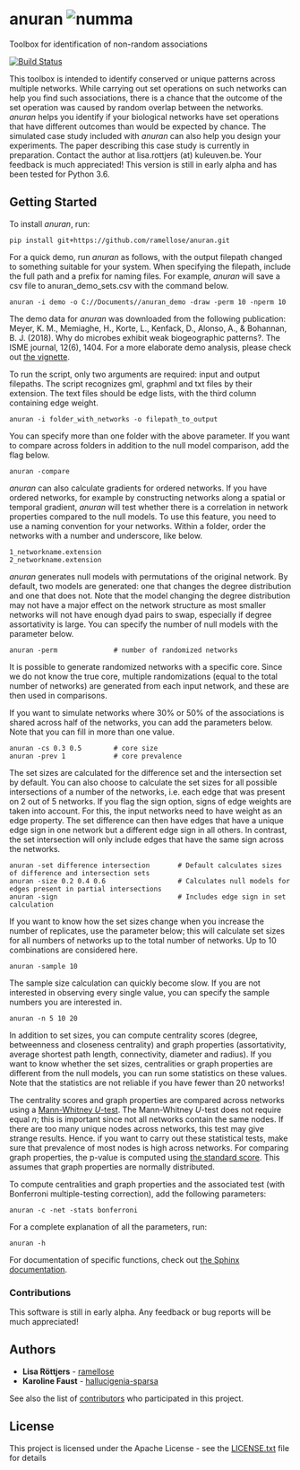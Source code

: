 # anuran ![numma](https://github.com/ramellose/anuran/blob/master/anuran.png)
Toolbox for identification of non-random associations

[![Build Status](https://travis-ci.com/ramellose/anuran.svg?token=9mhqeTh13MErxyrk5zR8&branch=master)](https://travis-ci.com/ramellose/anuran)

This toolbox is intended to identify conserved or unique patterns across multiple networks.
While carrying out set operations on such networks can help you find such associations,
there is a chance that the outcome of the set operation was caused by random overlap between the networks.
_anuran_ helps you identify if your biological networks have set operations that have different outcomes than would be expected by chance.
The simulated case study included with _anuran_ can also help you design your experiments. The paper describing this case study is currently in preparation.
Contact the author at lisa.rottjers (at) kuleuven.be. Your feedback is much appreciated!
This version is still in early alpha and has been tested for Python 3.6.

## Getting Started

To install _anuran_, run:
```
pip install git+https://github.com/ramellose/anuran.git
```


For a quick demo, run _anuran_ as follows, with the output filepath changed to something suitable for your system.
When specifying the filepath, include the full path and a prefix for naming files.
For example, _anuran_ will save a csv file to anuran_demo_sets.csv with the command below.

```
anuran -i demo -o C://Documents//anuran_demo -draw -perm 10 -nperm 10
```

The demo data for _anuran_ was downloaded from the following publication:
Meyer, K. M., Memiaghe, H., Korte, L., Kenfack, D., Alonso, A., & Bohannan, B. J. (2018).
Why do microbes exhibit weak biogeographic patterns?. The ISME journal, 12(6), 1404.
For a more elaborate demo analysis, please check out [the vignette](https://ramellose.github.io/anuran/demo_anuran.html).

To run the script, only two arguments are required: input and output filepaths.
The script recognizes gml, graphml and txt files by their extension.
The text files should be edge lists, with the third column containing edge weight.
```
anuran -i folder_with_networks -o filepath_to_output
```

You can specify more than one folder with the above parameter. If you want to compare across folders in addition to the
null model comparison, add the flag below.
```
anuran -compare
```

_anuran_ can also calculate gradients for ordered networks.
If you have ordered networks, for example by constructing networks along a spatial or temporal gradient, _anuran_ will test whether
there is a correlation in network properties compared to the null models.
To use this feature, you need to use a naming convention for your networks.
Within a folder, order the networks with a number and underscore, like below.
```
1_networkname.extension
2_networkname.extension
```

_anuran_ generates null models with permutations of the original network.
By default, two models are generated: one that changes the degree distribution
and one that does not.
Note that the model changing the degree distribution may not have a major effect
on the network structure as most smaller networks will not have enough dyad pairs to swap, especially if degree assortativity is large.
You can specify the number of null models with the parameter below.
```
anuran -perm              # number of randomized networks
```

It is possible to generate randomized networks with a specific core.
Since we do not know the true core, multiple randomizations (equal to the total number of networks) are generated from each input network,
and these are then used in comparisons.

If you want to simulate networks where 30% or 50% of the associations is shared across half of the networks,
you can add the parameters below. Note that you can fill in more than one value.
```
anuran -cs 0.3 0.5        # core size
anuran -prev 1            # core prevalence
```

The set sizes are calculated for the difference set and the intersection set by default.
You can also choose to calculate the set sizes for all possible intersections of a number of the networks, i.e. each edge that was present on 2 out of 5 networks.
If you flag the sign option, signs of edge weights are taken into account.
For this, the input networks need to have weight as an edge property.
The set difference can then have edges that have a unique edge sign in one network but a different edge sign in all others.
In contrast, the set intersection will only include edges that have the same sign across the networks.
```
anuran -set difference intersection       # Default calculates sizes of difference and intersection sets
anuran -size 0.2 0.4 0.6                  # Calculates null models for edges present in partial intersections
anuran -sign                              # Includes edge sign in set calculation
```

If you want to know how the set sizes change when you increase the number of replicates,
use the parameter below; this will calculate set sizes for all numbers of networks up to the total number of networks. Up to 10 combinations are considered here.
```
anuran -sample 10
```

The sample size calculation can quickly become slow. If you are not interested in observing every single value, you can specify the sample numbers you are interested in.
```
anuran -n 5 10 20
```

In addition to set sizes, you can compute centrality scores (degree, betweenness and closeness centrality) and graph properties (assortativity, average shortest path length, connectivity, diameter and radius).
If you want to know whether the set sizes, centralities or graph properties are different from the null models,
you can run some statistics on these values. Note that the statistics are not reliable if you have fewer than 20 networks!

The centrality scores and graph properties are compared across networks using a [Mann-Whitney _U_-test](https://en.wikipedia.org/wiki/Mann%E2%80%93Whitney_U_test).
The Mann-Whitney _U_-test does not require equal _n_; this is important since not all networks contain the same nodes. If there are too many unique nodes across networks,
this test may give strange results. Hence. if you want to carry out these statistical tests, make sure that prevalence of most nodes is high across networks.
For comparing graph properties, the p-value is computed using [the standard score](https://en.wikipedia.org/wiki/Standard_score). This assumes that graph properties are normally distributed.

To compute centralities and graph properties and the associated test (with Bonferroni multiple-testing correction), add the following parameters:
```
anuran -c -net -stats bonferroni
```

For a complete explanation of all the parameters, run:
```
anuran -h
```

For documentation of specific functions, check out [the Sphinx documentation](https://ramellose.github.io/anuran/index.html).

### Contributions

This software is still in early alpha. Any feedback or bug reports will be much appreciated!

## Authors

* **Lisa Röttjers** - [ramellose](https://github.com/ramellose)
* **Karoline Faust** - [hallucigenia-sparsa](https://github.com/hallucigenia-sparsa)

See also the list of [contributors](https://github.com/ramellose/anuran/contributors) who participated in this project.

## License

This project is licensed under the Apache License - see the [LICENSE.txt](LICENSE.txt) file for details



